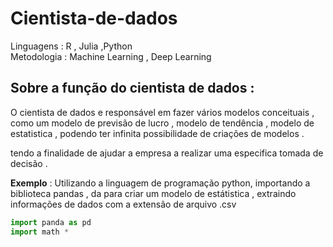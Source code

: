 # Cientista-de-dados
  Linguagens : R , Julia ,Python
 <br>
 Metodologia : Machine Learning , Deep Learning 

## Sobre a função do cientista de dados :

<p> O cientista de dados e responsável em fazer vários modelos conceituais , como um modelo de previsão de lucro , modelo de tendência , modelo de estatistica ,  podendo ter infinita possibilidade de criações de modelos .</p>
<p>
tendo a finalidade de ajudar a empresa a realizar uma especifica tomada de decisão . </p>

<p> <b>Exemplo</b> : Utilizando a linguagem de programação python, importando a biblioteca pandas , da para criar um modelo de estátistica , extraindo informações de dados com a extensão de arquivo .csv </p>

```python 
import panda as pd 
import math * 

```


